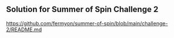 ## Solution for Summer of Spin Challenge 2

https://github.com/fermyon/summer-of-spin/blob/main/challenge-2/README.md
